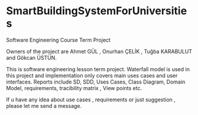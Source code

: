 # SmartBuildingSystemForUniversities
Software Engineering Course Term Project

Owners of the project are Ahmet GÜL , Onurhan ÇELİK , Tuğba KARABULUT and Gökcan ÜSTÜN.

This is software engineering lesson term project.
Waterfall model is used in this project and implementation only covers main uses cases and user interfaces.
Reports include SD, SDD, Uses Cases, Class Diagram, Domain Model, requirements, tracibility matrix , View points etc.

If u have any idea about use cases , requirements or just suggestion , please let me send a message.
